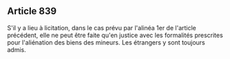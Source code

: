 Article 839
----
S'il y a lieu à licitation, dans le cas prévu par l'alinéa 1er de l'article
précédent, elle ne peut être faite qu'en justice avec les formalités prescrites
pour l'aliénation des biens des mineurs. Les étrangers y sont toujours admis.
